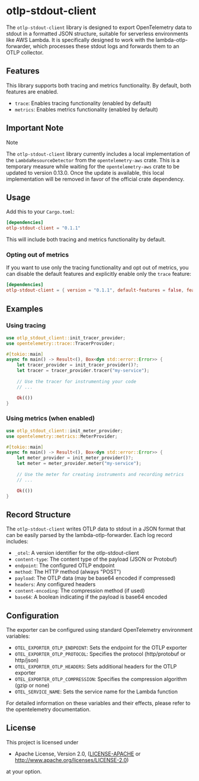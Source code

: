# otlp-stdout-client

The `otlp-stdout-client` library is designed to export OpenTelemetry data to stdout in a formatted JSON structure, suitable for serverless environments like AWS Lambda. It is specifically designed to work with the lambda-otlp-forwarder, which processes these stdout logs and forwards them to an OTLP collector.

## Features

This library supports both tracing and metrics functionality. By default, both features are enabled.

- `trace`: Enables tracing functionality (enabled by default)
- `metrics`: Enables metrics functionality (enabled by default)

## Important Note

> [!NOTE]
> The `otlp-stdout-client` library currently includes a local implementation of the `LambdaResourceDetector` from the `opentelemetry-aws` crate. This is a temporary measure while waiting for the `opentelemetry-aws` crate to be updated to version 0.13.0. Once the update is available, this local implementation will be removed in favor of the official crate dependency.

## Usage

Add this to your `Cargo.toml`:

```toml
[dependencies]
otlp-stdout-client = "0.1.1"
```

This will include both tracing and metrics functionality by default.

### Opting out of metrics

If you want to use only the tracing functionality and opt out of metrics, you can disable the default features and explicitly enable only the `trace` feature:

```toml
[dependencies]
otlp-stdout-client = { version = "0.1.1", default-features = false, features = ["trace"] }
```

## Examples

### Using tracing

```rust
use otlp_stdout_client::init_tracer_provider;
use opentelemetry::trace::TracerProvider;

#[tokio::main]
async fn main() -> Result<(), Box<dyn std::error::Error>> {
    let tracer_provider = init_tracer_provider()?;
    let tracer = tracer_provider.tracer("my-service");
    
    // Use the tracer for instrumenting your code
    // ...

    Ok(())
}
```

### Using metrics (when enabled)

```rust
use otlp_stdout_client::init_meter_provider;
use opentelemetry::metrics::MeterProvider;

#[tokio::main]
async fn main() -> Result<(), Box<dyn std::error::Error>> {
    let meter_provider = init_meter_provider()?;
    let meter = meter_provider.meter("my-service");
    
    // Use the meter for creating instruments and recording metrics
    // ...

    Ok(())
}
```

## Record Structure

The `otlp-stdout-client` writes OTLP data to stdout in a JSON format that can be easily parsed by the lambda-otlp-forwarder. Each log record includes:

- `_otel`: A version identifier for the otlp-stdout-client
- `content-type`: The content type of the payload (JSON or Protobuf)
- `endpoint`: The configured OTLP endpoint
- `method`: The HTTP method (always "POST")
- `payload`: The OTLP data (may be base64 encoded if compressed)
- `headers`: Any configured headers
- `content-encoding`: The compression method (if used)
- `base64`: A boolean indicating if the payload is base64 encoded

## Configuration

The exporter can be configured using standard OpenTelemetry environment variables:

- `OTEL_EXPORTER_OTLP_ENDPOINT`: Sets the endpoint for the OTLP exporter
- `OTEL_EXPORTER_OTLP_PROTOCOL`: Specifies the protocol (http/protobuf or http/json)
- `OTEL_EXPORTER_OTLP_HEADERS`: Sets additional headers for the OTLP exporter
- `OTEL_EXPORTER_OTLP_COMPRESSION`: Specifies the compression algorithm (gzip or none)
- `OTEL_SERVICE_NAME`: Sets the service name for the Lambda function

For detailed information on these variables and their effects, please refer to the opentelemetry documentation.

## License

This project is licensed under

 * Apache License, Version 2.0, ([LICENSE-APACHE](LICENSE-APACHE) or http://www.apache.org/licenses/LICENSE-2.0)

at your option.
